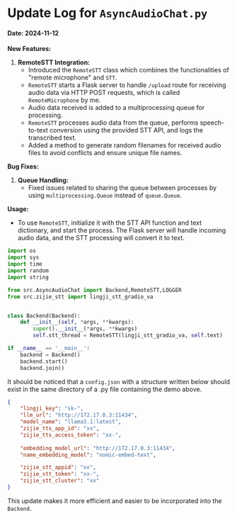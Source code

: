 # Update Log for `AsyncAudioChat.py`

#### Date: 2024-11-12

**New Features:**
1. **RemoteSTT Integration:**
   - Introduced the `RemoteSTT` class which combines the functionalities of "remote microphone" and `STT`.
   - `RemoteSTT` starts a Flask server to handle `/upload` route for receiving audio data via HTTP POST requests, which is called `RemoteMicrophone` by me.
   - Audio data received is added to a multiprocessing queue for processing.
   - `RemoteSTT` processes audio data from the queue, performs speech-to-text conversion using the provided STT API, and logs the transcribed text.
   - Added a method to generate random filenames for received audio files to avoid conflicts and ensure unique file names.


**Bug Fixes:**
1. **Queue Handling:**
   - Fixed issues related to sharing the queue between processes by using `multiprocessing.Queue` instead of `queue.Queue`.

**Usage:**
- To use `RemoteSTT`, initialize it with the STT API function and text dictionary, and start the process. The Flask server will handle incoming audio data, and the STT processing will convert it to text.

```python
import os
import sys
import time
import random
import string

from src.AsyncAudioChat import Backend,RemoteSTT,LOGGER
from src.zijie_stt import lingji_stt_gradio_va


class Backend(Backend):
    def __init__(self, *args, **kwargs):
        super().__init__(*args, **kwargs)
        self.stt_thread = RemoteSTT(lingji_stt_gradio_va, self.text)

if __name__ == '__main__':
    backend = Backend()
    backend.start()
    backend.join()
```
It should be noticed that a `config.json` with a structure written below should exist in the same directory of a .py file containing the demo above.
```json
{
    "lingji_key": "sk-",          
    "llm_url": "http://172.17.0.3:11434",
    "model_name": "llama3.1:latest",
    "zijie_tts_app_id": "xx",
    "zijie_tts_access_token": "xx-",
    
    "embedding_model_url": "http://172.17.0.3:11434",
    "name_embedding_model": "nomic-embed-text",

    "zijie_stt_appid": "xx",
    "zijie_stt_token": "xx-",
    "zijie_stt_cluster": "xx"
}
```
This update makes it more efficient and easier to be incorporated into the `Backend`.